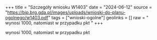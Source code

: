 +++
title = "Szczegóły wniosku W1403"
date = "2024-06-12"
source = "https://bip.brg.gda.pl/images/uploads/wnioski-do-planu-ogolnego/w1403.pdf"
tags = ["wnioski-ogolne"]
geolinks = []
raw = " wynosi 1000, natomiast w przypadku pkt "
+++

 wynosi 1000, natomiast w przypadku pkt 


